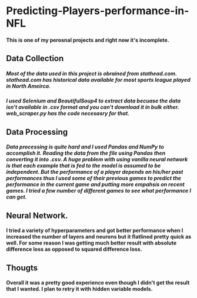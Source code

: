 # Predicting-Players-performance-in-NFL
#### This is one of my perosnal projects and right now it's incomplete.

## Data Collection

##### Most of the data used in this project is obrained from stathead.com. stathead.com has historical data available for most sports league played in North Ameirca. 
##### I used Selenium and BeautifulSoup4 to extract data becuase the data isn't available in .csv format and you can't download it in bulk either. web_scraper.py has the code necesasry for that.

## Data Processing

##### Data processing is quite hard and I used Pandas and NumPy to accomplish it. Reading the data from the file using Pandas then converting it into .csv. A huge problem with using vanilla neural network is that each example that is fed to the model is assumed to be independent. But the performance of a player depends on his/her past performances thus I used some of their previous games to predict the performance in the current game and putting more empahsis on recent games. I tried a few number of different games to see what performance I can get.

## Neural Network.

#### I tried a variety of hyperparameters and got better performance when I increased the number of layers and neurons but it flatlined pretty quick as well. For some reason I was getting much better result with absolute difference loss as opposed to squared difference loss.

## Thougts

#### Overall it was a pretty good experience even though I didn't get the result that I wanted. I plan to retry it with hidden variable models.  
